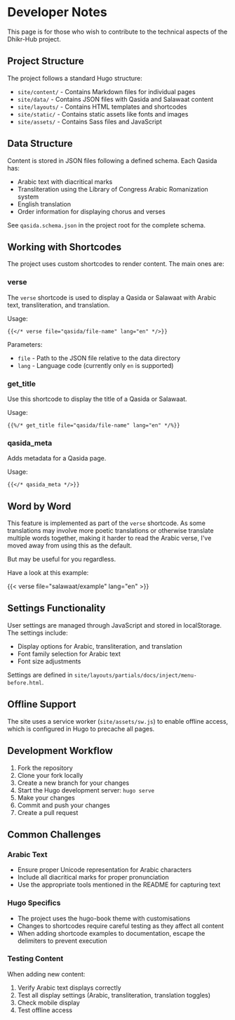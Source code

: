 # Developer Notes

This page is for those who wish to contribute to the technical aspects of the Dhikr-Hub project.

## Project Structure

The project follows a standard Hugo structure:

- `site/content/` - Contains Markdown files for individual pages
- `site/data/` - Contains JSON files with Qasida and Salawaat content
- `site/layouts/` - Contains HTML templates and shortcodes
- `site/static/` - Contains static assets like fonts and images
- `site/assets/` - Contains Sass files and JavaScript

## Data Structure

Content is stored in JSON files following a defined schema. Each Qasida has:

- Arabic text with diacritical marks
- Transliteration using the Library of Congress Arabic Romanization system
- English translation
- Order information for displaying chorus and verses

See `qasida.schema.json` in the project root for the complete schema.

## Working with Shortcodes

The project uses custom shortcodes to render content. The main ones are:

### verse

The `verse` shortcode is used to display a Qasida or Salawaat with Arabic text, transliteration, and translation.

Usage:
```
{{</* verse file="qasida/file-name" lang="en" */>}}
```

Parameters:
- `file` - Path to the JSON file relative to the data directory
- `lang` - Language code (currently only `en` is supported)

### get_title

Use this shortcode to display the title of a Qasida or Salawaat.

Usage:
```
{{%/* get_title file="qasida/file-name" lang="en" */%}}
```

### qasida_meta

Adds metadata for a Qasida page.

Usage:
```
{{</* qasida_meta */>}}
```

## Word by Word

This feature is implemented as part of the `verse` shortcode.
As some translations may involve more poetic translations or otherwise translate multiple words
together, making it harder to read the Arabic verse, I've moved away from using this as the default.

But may be useful for you regardless.

Have a look at this example:

{{< verse file="salawaat/example" lang="en" >}}

## Settings Functionality

User settings are managed through JavaScript and stored in localStorage. The settings include:

- Display options for Arabic, transliteration, and translation
- Font family selection for Arabic text
- Font size adjustments

Settings are defined in `site/layouts/partials/docs/inject/menu-before.html`.

## Offline Support

The site uses a service worker (`site/assets/sw.js`) to enable offline access, which is configured in Hugo to precache all pages.

## Development Workflow

1. Fork the repository
2. Clone your fork locally
3. Create a new branch for your changes
4. Start the Hugo development server: `hugo serve`
5. Make your changes
6. Commit and push your changes
7. Create a pull request

## Common Challenges

### Arabic Text

- Ensure proper Unicode representation for Arabic characters
- Include all diacritical marks for proper pronunciation
- Use the appropriate tools mentioned in the README for capturing text

### Hugo Specifics

- The project uses the hugo-book theme with customisations
- Changes to shortcodes require careful testing as they affect all content
- When adding shortcode examples to documentation, escape the delimiters to prevent execution

### Testing Content

When adding new content:

1. Verify Arabic text displays correctly
2. Test all display settings (Arabic, transliteration, translation toggles)
3. Check mobile display
4. Test offline access

